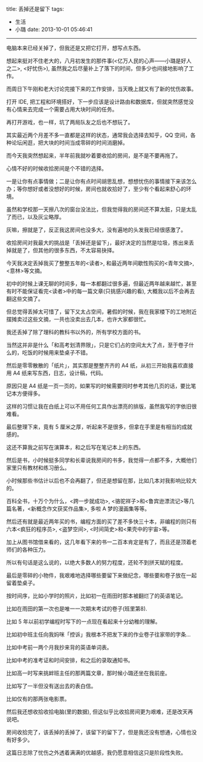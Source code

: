 title: 丢掉还是留下
tags:
  - 生活
  - 小璐
date: 2013-10-01 05:46:41
---

电脑本来已经关掉了，但我还是又把它打开，想写点东西。

想起来挺对不住老大的，八月初发生的那件事(&lt;亿万人民的心声——小璐是好人之二>, &lt;好忧伤>), 虽然我之后尽量补上了落下的时间，但多少也间接地影响了工作。

而周日下午刚和老大讨论完接下来的工作安排，当天晚上就又有了新的忧伤故事。

打开 IDE, 把工程和环境搭好，下一步应该是设计路由和数据库，但就突然感觉没有心情来去完成一个需要占用大块时间的任务。

再打开游戏，也一样，坑了两局队友之后也不想玩了。

其实最近两个月差不多一直都是这样的状态，通常我会选择去知乎，QQ 空间，各种论坛闲逛，把大块的时间当成零碎的时间消磨掉。

而今天我突然想起来，半年前我就吵着要收拾的房间，是不是不要再拖了。

心情不好的时候收拾房间是个不错的选择。

一是让你有点事情做；二是让你有点时间胡思乱想，想想忧伤的事情接下来该怎么办；等你想好或者没想好的时候，房间也就收拾好了，至少有个看起来舒心的环境。

虽然和学校那一天擦八次的窗台没法比，但我觉得我的房间还不算太脏，只是太乱了而已，以及灰尘略厚。

灰嘛，擦就是了，反正我这房间也没多大，没有遍地的头发我已经很感激了。

收拾房间对我最大的挑战是「丢掉还是留下」，最好决定的当然是垃圾，拣出来丢掉就是了，但其他的很多东西，不太容易抉择。

今天我决定丢掉我买了整整五年的&lt;读者>, 和最近两年间歇性购买的&lt;青年文摘>, &lt;意林>等文摘。

初中的时候上课无聊的时间多，每一本都翻过很多遍，但最近两年越来越忙，甚至有时不能保证看完&lt;读者>中的每一篇文章(只挑感兴趣的看), 大概我以后不会再去翻这些文摘了。

但总觉得丢掉太可惜了，留下又太占空间，暑假的时候，我在我家楼下的工地附近摆摊卖过这些文摘，一共也没卖出去几本，也许大家都很忙。

我还丢掉了除了理科的教科书以外的，所有学校方面的书。

当然这并非是什么「和高考划清界限」，只是它们占的空间太大了点，至于卷子什么的，吃饭的时候用来垫桌子不错。

然后是零零散散的「纸片」，其实那是整整齐齐的 A4 纸，从初三开始我喜欢直接用 A4 纸来写东西，日志，设计稿，代码。

原因只是 A4 纸是一页一页的，如果写的时候需要同时参考其他几页的话，要比笔记本方便得多。

这样的习惯让我在白纸上可以不用任何工具作出漂亮的排版，虽然我写的字依旧很难看。

最后整理下来，竟有 5 厘米之厚，听起来不是很多，但拿在手里是有相当的成就感的。

这还不算我之前写在演算本，和之后写在笔记本上的东西。

然后是书，小时候挺多同学和长辈说我房间的书多，我觉得一点都不多，大概他们家里只有教材和练习册么。

小时候那些书估计以后也不会再翻了，但还是想留在那，比如几本对我影响比较大的。

百科全书，十万个为什么，&lt;跨一步就成功>, &lt;骆驼祥子>和&lt;鲁宾逊漂流记>等几篇名著，&lt;新概念作文获奖作品集>, 多啦 A 梦的漫画集等等。

然后还有就是最近两年买的书，编程方面的买了差不多快三十本，非编程的则只有六本&lt;疯狂的程序员>, &lt;盗梦空间>, &lt;时间简史>和&lt;果壳中的宇宙>等。

加上从图书馆借来看的，这几年看下来的书一二百本肯定是有了，而且还是顶着老师们的各种压力。

所以有句话是这么说的，以绝大多数人的努力程度，还轮不到拼天赋的程度。

最后是零碎的小物件，我艰难地选择哪些要留下来做纪念，哪些要和卷子放在一起留着垫桌子。

按时间序，比如小学时的照片，比如初一在雨田时那本被翻烂了的英语笔记。

比如在雨田的第一次也是唯一一次期末考试的卷子(班里第8).

比如 5 年以前初学编程时写下的一点现在看起来十分幼稚的理解。

比如初中班主任向我妈咪「控诉」我根本不把发下来的作业卷子往家带的字条&#8230;

比如中考前一两个月我抄来背的英语单词表。

比如中考的准考证和时间安排，和之后的录取通知书。

比如高一时写来挑衅班主任的那两篇文章，那时候小璐还坐在我前座。

比如写了一半但没有送出去的表白信。

比如仅有的那两张电影票。

然后我还想收拾收拾电脑(里的数据), 但这似乎比收拾房间更为艰难，还是改天再说吧。

房间收拾完了，该丢掉的丢掉了，该留下的留下了，但是我还没有想通，心情也没有好多少。

这篇日志除了忧伤之外透着满满的优越感，我仍愿意相信这只是阶段性失败。